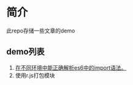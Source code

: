 # 简介
此repo存储一些文章的demo

## demo列表
1. [在不同环境中能正确解析es6中的import语法。](https://www.cnblogs.com/weiqinl/p/9152219.html)
2. 使用r.js打包模块
